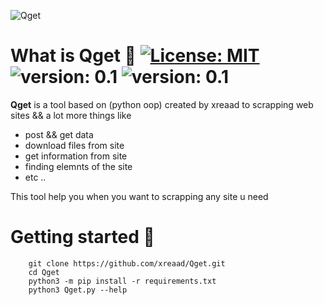 ![Qget](https://github.com/xreaad/Qget/blob/master/assets/bannerr.png "Qget")

# What is Qget :rocket: [![License: MIT](https://img.shields.io/badge/License-MIT-green.svg)](https://github.com/xreaad/Qget/blob/master/LICENSE)  ![version: 0.1](https://img.shields.io/badge/Version-0.1-yellow.svg)  ![version: 0.1](https://img.shields.io/badge/python-3-blue.svg)
__Qget__ is a tool based on (python oop) created by xreaad to scrapping web sites && a lot more things like 
* post && get data
* download files from site
* get information from site 
* finding elemnts of the site 
* etc .. <br>

This tool help you when you want to scrapping any site u need



# Getting started :mag_right:
```
  	git clone https://github.com/xreaad/Qget.git
  	cd Qget
  	python3 -m pip install -r requirements.txt
  	python3 Qget.py --help
```


